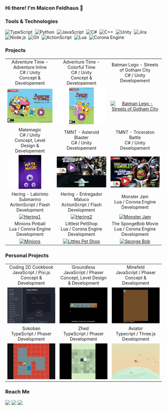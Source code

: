### Hi there! I'm Maicon Feldhaus 👋

<!--
**feldhaus/feldhaus** is a ✨ _special_ ✨ repository because its `README.md` (this file) appears on your GitHub profile.

Here are some ideas to get you started:

- 🔭 I’m currently working on ...
- 🌱 I’m currently learning ...
- 👯 I’m looking to collaborate on ...
- 🤔 I’m looking for help with ...
- 💬 Ask me about ...
- 📫 How to reach me: ...
- 😄 Pronouns: ...
- ⚡ Fun fact: ...


### 👨🏻‍💻 &nbsp;About Me

💡 &nbsp;TODO.\
🎓 &nbsp;TODO.\
🌱 &nbsp;TODO.\
✍️ &nbsp;TODO.\
💬 &nbsp;TODO.\
✉️ &nbsp;TODO.\
📄 &nbsp;TODO!

-->


### Tools & Technologies

![TypeScript](https://img.shields.io/badge/-TypeScript-fff?&logo=TypeScript&logoColor=007ACC)&nbsp;
![Python](https://img.shields.io/badge/-Python-fff?&logo=python)&nbsp;
![JavaScript](https://img.shields.io/badge/-JavaScript-fff?&logo=JavaScript&logoColor=ddc508)&nbsp;
![C#](https://img.shields.io/badge/-C%23-fff?&logo=C-sharp&logoColor=239120)&nbsp;
![C++](https://img.shields.io/badge/-C++-fff?&logo=c%2b%2b&logoColor=00599C)&nbsp;
![Unity](https://img.shields.io/badge/-Unity-fff?&logo=Unity&logoColor=000)&nbsp;
![Jira](https://img.shields.io/badge/-Jira-fff?&logo=Jira-Software&logoColor=0052CC)&nbsp;
![Node.js](https://img.shields.io/badge/-Node.js-fff?&logo=node.js)&nbsp;
![Git](https://img.shields.io/badge/-Git-fff?style=flat&logo=git)&nbsp;
![ActionScript](https://img.shields.io/badge/-ActionScript-fff?logo=adobe&logoColor=ff0000)&nbsp;
![Lua](https://img.shields.io/badge/-Lua-fff?logo=lua&logoColor=2c2d72)&nbsp;
![Corona Engine](https://img.shields.io/badge/-Corona-fff?logo=Corona-Engine&logoColor=f96f29)&nbsp;

### Projects

||||
|:---:|:---:|:---:|
| Adventure Time - Adventure Inline <br> C# / Unity <br> Concept & Developement | Adventure Time -  Colorful Time <br> C# / Unity <br> Concept & Developement | Batman Lego - Streets of Gotham City <br> C# / Unity <br> Developement |
| [![Adventure Time - Adventure Inline](assets/gifs/adventure-time-adventure-inline.gif)](https://feldhaus.github.io/portfolio/assets/demos/adventure-time-adventure-inline/) | [![Adventure Time - Colorful Time](assets/gifs/adventure-time-colorful-time.gif)](https://feldhaus.github.io/portfolio/assets/demos/adventure-time-colorful-time/) | [![Batman Lego - Streets of Gotham City](assets/gifs/batman-lego-streets-gotham-city.gif)](https://feldhaus.github.io/portfolio/assets/demos/batman-lego-streets-gotham-city/) |
| Matemagic <br> C# / Unity <br> Concept, Level Design & Developement | TMNT - Asteroid Blaster <br> C# / Unity <br> Developement | TMNT - Triceraton Battle <br> C# / Unity <br> Developement |
| [![Matemagic](assets/gifs/matemagic.gif)](https://feldhaus.github.io/portfolio/assets/demos/matemagic/) | [![TMNT - Asteroid Blaster](assets/gifs/tmnt-asteroid-blaster.gif)](https://feldhaus.github.io/portfolio/assets/demos/tmnt-asteroid-blaster/) | [![TMNT - Triceraton Battle](assets/gifs/tmnt-triceraton-battle.gif)](https://feldhaus.github.io/portfolio/assets/demos/tmnt-triceraton-battle/) |
| Hering - Labirinto Submarino <br> ActionScript / Flash <br> Development | Hering - Entregador Maluco <br> ActionScript / Flash <br> Development | Monster Jam <br> Lua / Corona Engine <br> Development |
| [![Hering1](https://img.youtube.com/vi/olgOxkl6v-8/0.jpg)](https://www.youtube.com/watch?v=olgOxkl6v-8) | [![Hering2](https://img.youtube.com/vi/fpQwxPr43Xk/0.jpg)](https://www.youtube.com/watch?v=fpQwxPr43Xk) | [![Monster Jam](https://img.youtube.com/vi/KtFIPfeIKMc/0.jpg)](https://www.youtube.com/watch?v=KtFIPfeIKMc) |
| Minions Pinball <br> Lua / Corona Engine <br> Development | Littlest PetShop <br> Lua / Corona Engine <br> Development | The SpongeBob Movie <br> Lua / Corona Engine <br> Development |
| [![Minions](https://img.youtube.com/vi/8GJt-Dchkms/0.jpg)](https://www.youtube.com/watch?v=8GJt-Dchkms) | [![Littles Pet Shop](https://img.youtube.com/vi/pbfIN_JqJY4/0.jpg)](https://www.youtube.com/watch?v=pbfIN_JqJY4) | [![Sponge Bob](https://img.youtube.com/vi/dZFK8T0TL8o/0.jpg)](https://www.youtube.com/watch?v=dZFK8T0TL8o) |

### Personal Projects

||||
|:---:|:---:|:---:|
| Coding 2D Cookbook <br> JavaScript / Pixi.js <br> Concept & Development | Groundless <br> JavaScript / Phaser <br> Concept, Level Design & Development | Minefeld <br> JavaScript / Phaser <br> Concept & Development |
| [![Coding 2D Cookbook](assets/gifs/coding-2d-cookbook.gif)](https://feldhaus.github.io/coding-2d-cookbook/) | [![Groundless](assets/gifs/groundless.gif)](https://feldhaus.github.io/groundless/) | [![Minenfeld](assets/gifs/minenfeld.gif)](https://feldhaus.github.io/minenfeld/) |
| Sokoban <br> TypeScript / Phaser <br> Development | Zhed <br> TypeScript / Phaser <br> Development | Aviator <br> Typecript / Three.js <br> Development |
| [![Sokoban](assets/gifs/sokoban.gif)](https://feldhaus.github.io/phaser-sample-games/?&game=sokoban) | [![Zhed](assets/gifs/zhed.gif)](https://feldhaus.github.io/phaser-sample-games/?&game=zhed) | [![Aviator](assets/gifs/aviator.gif)](https://feldhaus.github.io/aviator/) |


### Reach Me

<p id="socialIcons" align="left">
    <a href="https://linkedin.com/in/maiconfeldhaus" alt="LinkedIn">
        <img src="https://img.shields.io/badge/-LinkedIn-blue?style=flat-square&logo=linkedin" /></a>
    <a href="https://twitter.com/maiconfeldhaus/" alt="HackerRank">
        <img src="https://img.shields.io/badge/-Twitter-3a424f?style=flat-square&logo=twitter" /></a>
    <a href="https://www.instagram.com/maiconfeldhaus/" alt="Instagram">
        <img src="https://img.shields.io/badge/-Instagram-E4405F?style=flat-square&logo=instagram&logoColor=white" /></a>
</p>
